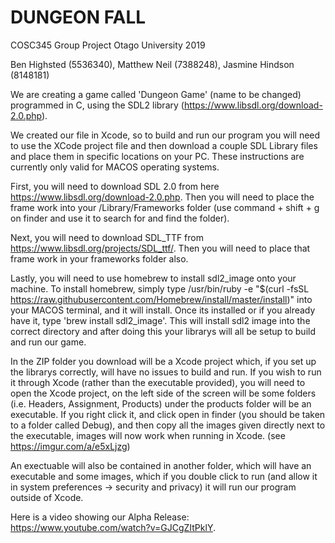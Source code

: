 # DUNGEON FALL
COSC345 Group Project Otago University 2019

Ben Highsted (5536340), Matthew Neil (7388248), Jasmine Hindson (8148181)

We are creating a game called 'Dungeon Game' (name to be changed) programmed in C, using the SDL2 library (https://www.libsdl.org/download-2.0.php).

We created our file in Xcode, so to build and run our program you will need to use the XCode project file and then download a couple SDL Library files and place them in specific locations on your PC. These instructions are currently only valid for MACOS operating systems.

First, you will need to download SDL 2.0 from here https://www.libsdl.org/download-2.0.php. Then you will need to place the frame work into your /Library/Frameworks folder (use command + shift + g on finder and use it to search for and find the folder).

Next, you will need to download SDL_TTF from https://www.libsdl.org/projects/SDL_ttf/. Then you will need to place that frame work in your frameworks folder also.

Lastly, you will need to use homebrew to install sdl2_image onto your machine. To install homebrew, simply type /usr/bin/ruby -e "$(curl -fsSL https://raw.githubusercontent.com/Homebrew/install/master/install)" into your MACOS terminal, and it will install. Once its installed or if you already have it, type 'brew install sdl2_image'. This will install sdl2 image into the correct directory and after doing this your librarys will all be setup to build and run our game.

In the ZIP folder you download will be a Xcode project which, if you set up the librarys correctly, will have no issues to build and run. If you wish to run it through Xcode (rather than the executable provided), you will need to open the Xcode project, on the left side of the screen will be some folders (i.e. Headers, Assignment, Products) under the products folder will be an executable. If you right click it, and click open in finder (you should be taken to a folder called Debug), and then copy all the images given directly next to the executable, images will now work when running in Xcode. (see https://imgur.com/a/e5xLjzg)

An exectuable will also be contained in another folder, which will have an executable and some images, which if you double click to run (and allow it in system preferences -> security and privacy) it will run our program outside of Xcode.

Here is a video showing our Alpha Release: https://www.youtube.com/watch?v=GJCgZItPklY.

